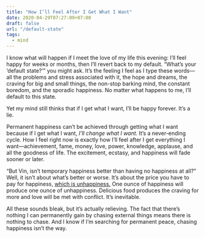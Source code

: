```yaml
---
title: "How I’ll Feel After I Get What I Want"
date: 2020-04-29T07:27:09+07:00
draft: false
url: "/default-state"
tags:
  - mind
---
```


I know what will happen if I meet the love of my life this evening: I’ll feel happy for weeks or months, then I’ll revert back to my default. “What’s your ‘default state?’” you might ask. It’s the feeling I feel as I type these words—all the problems and stress associated with it, the hope and dreams, the craving for big and small things, the non-stop barking mind, the constant boredom, and the sporadic happiness. No matter what happens to me, I’ll default to this state.

Yet my mind still thinks that if I get what I want, I’ll be happy forever. It’s a lie.

Permanent happiness can’t be achieved through getting what I want because if I get what I want, _I’ll change what I want._ It’s a never-ending cycle. How I feel right now is exactly how I’ll feel after I get everything I want—achievement, fame, money, love, power, knowledge, applause, and all the goodness of life. The excitement, ecstasy, and happiness will fade sooner or later.

“But Vin, isn’t temporary happiness better than having no happiness at all?” Well, it isn’t about what’s better or worse. It’s about the price you have to pay for happiness, [which is unhappiness.](/price-pleasure) One ounce of happiness will produce one ounce of unhappiness. Delicious food produces the craving for more and love will be met with conflict. It’s inevitable.

All these sounds bleak, but it’s actually relieving. The fact that there’s nothing I can permanently gain by chasing external things means there is nothing to chase. And I know if I’m searching for permanent peace, chasing happiness isn’t the way.